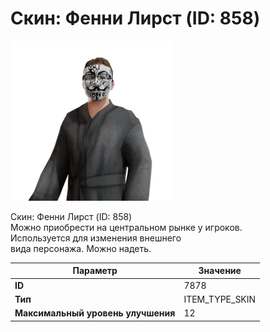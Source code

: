 # Скин: Фенни Лирст (ID: 858)

![Item Image](../img/7878.webp?raw=true)

Скин: Фенни Лирст (ID: 858)<br>Можно приобрести на центральном рынке у игроков.<br>Используется для изменения внешнего<br>вида персонажа. Можно надеть.


| Параметр | Значение |
|----------|----------|
| **ID** | 7878 |
| **Тип** | ITEM_TYPE_SKIN |
| **Максимальный уровень улучшения** | 12 |

